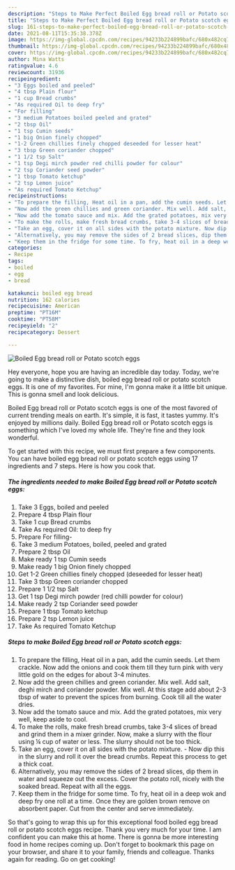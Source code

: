 ```yaml
---
description: "Steps to Make Perfect Boiled Egg bread roll or Potato scotch eggs"
title: "Steps to Make Perfect Boiled Egg bread roll or Potato scotch eggs"
slug: 161-steps-to-make-perfect-boiled-egg-bread-roll-or-potato-scotch-eggs
date: 2021-08-11T15:35:38.378Z
image: https://img-global.cpcdn.com/recipes/94233b224899bafc/680x482cq70/boiled-egg-bread-roll-or-potato-scotch-eggs-recipe-main-photo.jpg
thumbnail: https://img-global.cpcdn.com/recipes/94233b224899bafc/680x482cq70/boiled-egg-bread-roll-or-potato-scotch-eggs-recipe-main-photo.jpg
cover: https://img-global.cpcdn.com/recipes/94233b224899bafc/680x482cq70/boiled-egg-bread-roll-or-potato-scotch-eggs-recipe-main-photo.jpg
author: Mina Watts
ratingvalue: 4.6
reviewcount: 31936
recipeingredient:
- "3 Eggs boiled and peeled"
- "4 tbsp Plain flour"
- "1 cup Bread crumbs"
- "As required Oil to deep fry"
- "For filling"
- "3 medium Potatoes boiled peeled and grated"
- "2 tbsp Oil"
- "1 tsp Cumin seeds"
- "1 big Onion finely chopped"
- "1-2 Green chillies finely chopped deseeded for lesser heat"
- "3 tbsp Green coriander chopped"
- "1 1/2 tsp Salt"
- "1 tsp Degi mirch powder red chilli powder for colour"
- "2 tsp Coriander seed powder"
- "1 tbsp Tomato ketchup"
- "2 tsp Lemon juice"
- "As required Tomato Ketchup"
recipeinstructions:
- "To prepare the filling, Heat oil in a pan, add the cumin seeds. Let them crackle. Now add the onions and cook them till they turn pink with very little gold on the edges for about 3-4 minutes."
- "Now add the green chillies and green coriander. Mix well. Add salt, deghi mirch and coriander powder. Mix well. At this stage add about 2-3 tbsp of water to prevent the spices from burning. Cook till all the water dries."
- "Now add the tomato sauce and mix. Add the grated potatoes, mix very well, keep aside to cool."
- "To make the rolls, make fresh bread crumbs, take 3-4 slices of bread and grind them in a mixer grinder. Now, make a slurry with the flour using ¼ cup of water or less. The slurry should not be too thick."
- "Take an egg, cover it on all sides with the potato mixture. Now dip this in the slurry and roll it over the bread crumbs. Repeat this process to get a thick coat."
- "Alternatively, you may remove the sides of 2 bread slices, dip them in water and squeeze out the excess. Cover the potato roll, nicely with the soaked bread. Repeat with all the eggs."
- "Keep them in the fridge for some time. To fry, heat oil in a deep wok and deep fry one roll at a time. Once they are golden brown remove on absorbent paper. Cut from the center and serve immediately."
categories:
- Recipe
tags:
- boiled
- egg
- bread

katakunci: boiled egg bread 
nutrition: 162 calories
recipecuisine: American
preptime: "PT16M"
cooktime: "PT58M"
recipeyield: "2"
recipecategory: Dessert

---
```



![Boiled Egg bread roll or Potato scotch eggs](https://img-global.cpcdn.com/recipes/94233b224899bafc/680x482cq70/boiled-egg-bread-roll-or-potato-scotch-eggs-recipe-main-photo.jpg)

Hey everyone, hope you are having an incredible day today. Today, we're going to make a distinctive dish, boiled egg bread roll or potato scotch eggs. It is one of my favorites. For mine, I'm gonna make it a little bit unique. This is gonna smell and look delicious.

Boiled Egg bread roll or Potato scotch eggs is one of the most favored of current trending meals on earth. It's simple, it is fast, it tastes yummy. It's enjoyed by millions daily. Boiled Egg bread roll or Potato scotch eggs is something which I've loved my whole life. They're fine and they look wonderful.




To get started with this recipe, we must first prepare a few components. You can have boiled egg bread roll or potato scotch eggs using 17 ingredients and 7 steps. Here is how you cook that.

<!--inarticleads1-->

##### The ingredients needed to make Boiled Egg bread roll or Potato scotch eggs:

1. Take 3 Eggs, boiled and peeled
1. Prepare 4 tbsp Plain flour
1. Take 1 cup Bread crumbs
1. Take As required Oil: to deep fry
1. Prepare For filling-
1. Take 3 medium Potatoes, boiled, peeled and grated
1. Prepare 2 tbsp Oil
1. Make ready 1 tsp Cumin seeds
1. Make ready 1 big Onion finely chopped
1. Get 1-2 Green chillies finely chopped (deseeded for lesser heat)
1. Take 3 tbsp Green coriander chopped
1. Prepare 1 1/2 tsp Salt
1. Get 1 tsp Degi mirch powder (red chilli powder for colour)
1. Make ready 2 tsp Coriander seed powder
1. Prepare 1 tbsp Tomato ketchup
1. Prepare 2 tsp Lemon juice
1. Take As required Tomato Ketchup




<!--inarticleads2-->

##### Steps to make Boiled Egg bread roll or Potato scotch eggs:

1. To prepare the filling, Heat oil in a pan, add the cumin seeds. Let them crackle. Now add the onions and cook them till they turn pink with very little gold on the edges for about 3-4 minutes.
1. Now add the green chillies and green coriander. Mix well. Add salt, deghi mirch and coriander powder. Mix well. At this stage add about 2-3 tbsp of water to prevent the spices from burning. Cook till all the water dries.
1. Now add the tomato sauce and mix. Add the grated potatoes, mix very well, keep aside to cool.
1. To make the rolls, make fresh bread crumbs, take 3-4 slices of bread and grind them in a mixer grinder. Now, make a slurry with the flour using ¼ cup of water or less. The slurry should not be too thick.
1. Take an egg, cover it on all sides with the potato mixture. - Now dip this in the slurry and roll it over the bread crumbs. Repeat this process to get a thick coat.
1. Alternatively, you may remove the sides of 2 bread slices, dip them in water and squeeze out the excess. Cover the potato roll, nicely with the soaked bread. Repeat with all the eggs.
1. Keep them in the fridge for some time. To fry, heat oil in a deep wok and deep fry one roll at a time. Once they are golden brown remove on absorbent paper. Cut from the center and serve immediately.




So that's going to wrap this up for this exceptional food boiled egg bread roll or potato scotch eggs recipe. Thank you very much for your time. I am confident you can make this at home. There is gonna be more interesting food in home recipes coming up. Don't forget to bookmark this page on your browser, and share it to your family, friends and colleague. Thanks again for reading. Go on get cooking!
